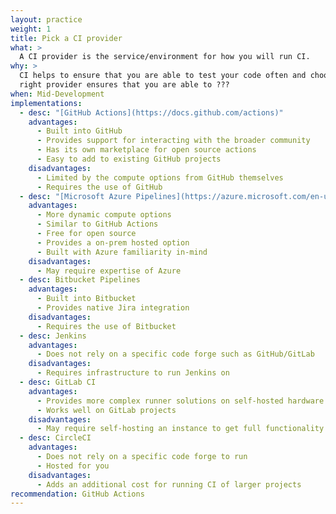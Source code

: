 ```yaml
---
layout: practice
weight: 1
title: Pick a CI provider
what: >
  A CI provider is the service/environment for how you will run CI.
why: >
  CI helps to ensure that you are able to test your code often and choosing the
  right provider ensures that you are able to ???
when: Mid-Development
implementations:
  - desc: "[GitHub Actions](https://docs.github.com/actions)"
    advantages:
      - Built into GitHub
      - Provides support for interacting with the broader community
      - Has its own marketplace for open source actions
      - Easy to add to existing GitHub projects
    disadvantages:
      - Limited by the compute options from GitHub themselves
      - Requires the use of GitHub
  - desc: "[Microsoft Azure Pipelines](https://azure.microsoft.com/en-us/products/devops/pipelines)"
    advantages:
      - More dynamic compute options
      - Similar to GitHub Actions
      - Free for open source
      - Provides a on-prem hosted option
      - Built with Azure familiarity in-mind
    disadvantages:
      - May require expertise of Azure
  - desc: Bitbucket Pipelines
    advantages:
      - Built into Bitbucket
      - Provides native Jira integration
    disadvantages:
      - Requires the use of Bitbucket
  - desc: Jenkins
    advantages:
      - Does not rely on a specific code forge such as GitHub/GitLab
    disadvantages:
      - Requires infrastructure to run Jenkins on
  - desc: GitLab CI
    advantages:
      - Provides more complex runner solutions on self-hosted hardware or cloud infrastructure
      - Works well on GitLab projects
    disadvantages:
      - May require self-hosting an instance to get full functionality
  - desc: CircleCI
    advantages:
      - Does not rely on a specific code forge to run
      - Hosted for you
    disadvantages:
      - Adds an additional cost for running CI of larger projects
recommendation: GitHub Actions
---
```

